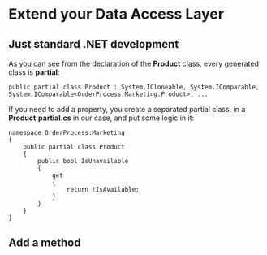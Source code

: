 # Extend your Data Access Layer

## Just standard .NET development

As you can see from the declaration of the **Product** class, every generated class is **partial**:

    public partial class Product : System.ICloneable, System.IComparable, System.IComparable<OrderProcess.Marketing.Product>, ...

If you need to add a property, you create a separated partial class, in a **Product.partial.cs** in our case, and put some logic in it:

    namespace OrderProcess.Marketing
    {
        public partial class Product
        {
            public bool IsUnavailable
            {
                get
                {
                    return !IsAvailable;
                }
            }
        }
    }

## Add a method

